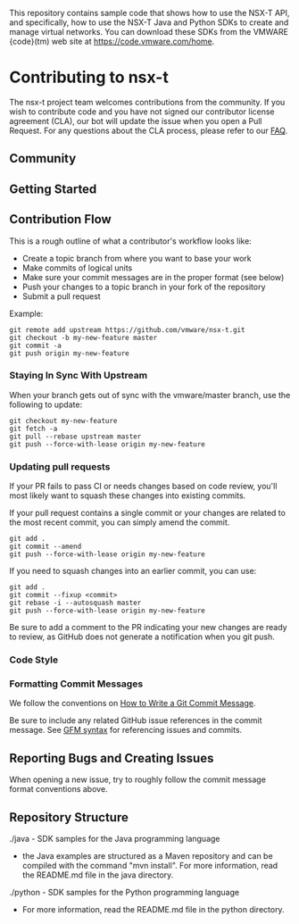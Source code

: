 This repository contains sample code that shows how to use the NSX-T API, and
specifically, how to use the NSX-T Java and Python SDKs to create and manage
virtual networks. You can download these SDKs from the VMWARE {code}(tm) web
site at https://code.vmware.com/home.

# Contributing to nsx-t

The nsx-t project team welcomes contributions from the community.
If you wish to contribute code and you have not signed our
contributor license agreement (CLA), our bot will update the
issue when you open a Pull Request. For any questions about the
CLA process, please refer to our
[FAQ](https://cla.vmware.com/faq).

## Community

## Getting Started


## Contribution Flow

This is a rough outline of what a contributor's workflow looks like:

- Create a topic branch from where you want to base your work
- Make commits of logical units
- Make sure your commit messages are in the proper format (see below)
- Push your changes to a topic branch in your fork of the repository
- Submit a pull request

Example:

``` shell
git remote add upstream https://github.com/vmware/nsx-t.git
git checkout -b my-new-feature master
git commit -a
git push origin my-new-feature
```

### Staying In Sync With Upstream

When your branch gets out of sync with the vmware/master branch, use the following to update:

``` shell
git checkout my-new-feature
git fetch -a
git pull --rebase upstream master
git push --force-with-lease origin my-new-feature
```

### Updating pull requests

If your PR fails to pass CI or needs changes based on code review, you'll most likely want to squash these changes into
existing commits.

If your pull request contains a single commit or your changes are related to the most recent commit, you can simply
amend the commit.

``` shell
git add .
git commit --amend
git push --force-with-lease origin my-new-feature
```

If you need to squash changes into an earlier commit, you can use:

``` shell
git add .
git commit --fixup <commit>
git rebase -i --autosquash master
git push --force-with-lease origin my-new-feature
```

Be sure to add a comment to the PR indicating your new changes are ready to review, as GitHub does not generate a
notification when you git push.

### Code Style

### Formatting Commit Messages

We follow the conventions on [How to Write a Git Commit
Message](http://chris.beams.io/posts/git-commit/).

Be sure to include any related GitHub issue references in the
commit message.  See [GFM
syntax](https://guides.github.com/features/mastering-markdown/#GitHub-flavored-markdown)
for referencing issues and commits.

## Reporting Bugs and Creating Issues

When opening a new issue, try to roughly follow the commit message format conventions above.

## Repository Structure

./java - SDK samples for the Java programming language
  - the Java examples are structured as a Maven repository and can be
    compiled with the command "mvn install". For more information, read
    the README.md file in the java directory.

./python - SDK samples for the Python programming language
  - For more information, read the README.md file in the python directory.


